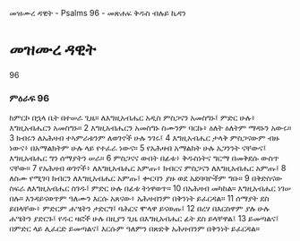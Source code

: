 ﻿
 መዝሙረ ዳዊት - Psalms 96 - መጽሐፍ ቅዱስ ብሉይ ኪዳን
# መዝሙረ ዳዊት
96
### ምዕራፍ 96
ከምርኮ በኋላ ቤት በተሠራ ጊዜ። 
 ለእግዚአብሔር አዲስ ምስጋናን አመስግኑ፤ ምድር ሁሉ፥ እግዚአብሔርን አመስግኑ።
2  እግዚአብሔርን አመስግኑ ስሙንም ባርኩ፥ ዕለት ዕለትም ማዳኑን አውሩ።
3  ክብሩን ለአሕዛብ ተኣምራቱንም ለወገኖች ሁሉ ንገሩ፤
4  እግዚአብሔር ታላቅ ምስጋናውም ብዙ ነውና፥ በአማልክትም ሁሉ ላይ የተፈራ ነውና።
5  የአሕዛብ አማልክት ሁሉ አጋንንት ናቸውና፤ እግዚአብሔር ግን ሰማያትን ሠራ።
6  ምስጋናና ውበት በፊቱ፥ ቅዱስነትና ግርማ በመቅደሱ ውስጥ ናቸው።
7  የአሕዛብ ወገኖች፥ ለእግዚአብሔር አምጡ፥ ክብርና ምስጋናን ለእግዚአብሔር አምጡ፤
8  ለስሙ የሚገባ ክብርን ለእግዚአብሔር አምጡ፤ ቍርባን ያዙ ወደ አደባባዮችም ግቡ።
9  በቅድስናው ስፍራ ለእግዚአብሔር ስገዱ፤ ምድር ሁሉ በፊቱ ትነዋወጥ።
10  በአሕዛብ መካከል። እግዚአብሔር ነገሠ በሉ። እንዳይናወጥም ዓለሙን እርሱ አጸናው፥ አሕዛብንም በቅንነት ይፈርዳል።
11  ሰማያት ደስ ይበላቸው፥ ምድርም ሐሤትን ታድርግ፤ ባሕርና ሞላዋ ይናወጡ፤
12  በረሃ በእርስዋም ያሉ ሁሉ ሐሤትን ያድርጉ፤ የዱር ዛፎች ሁሉ በዚያን ጊዜ በእግዚአብሔር ፊት ደስ ይላቸዋል፤
13  ይመጣልና፤ በምድር ላይ ሊፈርድ ይመጣልና፤ እርሱም ዓለምን በጽድቅ አሕዛብንም በቅንነት ይፈርዳል። 
